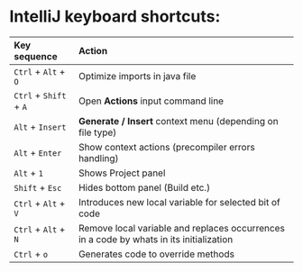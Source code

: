 # IntelliJ keyboard shortcuts:
| Key sequence           | Action                                                                                  |
|:-----------------------|:----------------------------------------------------------------------------------------|
| `Ctrl` + `Alt` + `O`   | Optimize imports in java file                                                           |
| `Ctrl` + `Shift` + `A` | Open **Actions** input command line                                                     |
| `Alt` + `Insert`       | **Generate / Insert** context menu (depending on file type)                             |
| `Alt` + `Enter`        | Show context actions (precompiler errors handling)                                      |
| `Alt` + `1`            | Shows Project panel                                                                     |
| `Shift` + `Esc`        | Hides bottom panel (Build etc.)                                                         |
| `Ctrl` + `Alt` + `V`   | Introduces new local variable for selected bit of code                                  |
| `Ctrl` + `Alt` + `N`   | Remove local variable and replaces occurrences in a code by whats in its initialization |
| `Ctrl` + `o`           | Generates code to override methods                                                      |